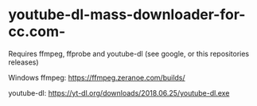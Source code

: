 # youtube-dl-mass-downloader-for-cc.com-

Requires ffmpeg, ffprobe and youtube-dl (see google, or this repositories releases)

Windows
ffmpeg: https://ffmpeg.zeranoe.com/builds/

youtube-dl: https://yt-dl.org/downloads/2018.06.25/youtube-dl.exe
